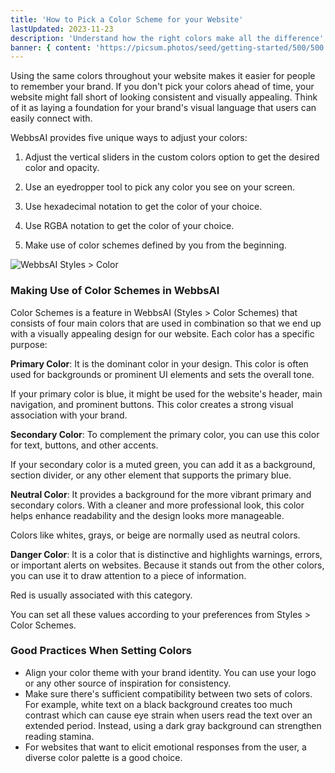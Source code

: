 ```yaml
---
title: 'How to Pick a Color Scheme for your Website'
lastUpdated: 2023-11-23
description: 'Understand how the right colors make all the difference'
banner: { content: 'https://picsum.photos/seed/getting-started/500/500' }
---
```



Using the same colors throughout your website makes it easier for people to remember your brand. If you don't pick your colors ahead of time, your website might fall short of looking consistent and visually appealing. Think of it as laying a foundation for your brand's visual language that users can easily connect with.


WebbsAI provides five unique ways to adjust your colors:


1. Adjust the vertical sliders in the custom colors option to get the desired color and opacity.


2. Use an eyedropper tool to pick any color you see on your screen.


3. Use hexadecimal notation to get the color of your choice.


4. Use RGBA notation to get the color of your choice.


5. Make use of color schemes defined by you from the beginning.




![WebbsAI Styles > Color](/assets/lessons/elements-and-layout/color-scheme/color-options.png (WebbsAI Styles > Color))


### Making Use of Color Schemes in WebbsAI

Color Schemes is a feature in WebbsAI (Styles > Color Schemes) that consists of four main colors that are used in combination so that we end up with a visually appealing design for our website. Each color has a specific purpose:

**Primary Color**: It is the dominant color in your design. This color is often used for backgrounds or prominent UI elements and sets the overall tone.

If your primary color is blue, it might be used for the website's header, main navigation, and prominent buttons. This color creates a strong visual association with your brand.


**Secondary Color**: To complement the primary color, you can use this color for text, buttons, and other accents.

If your secondary color is a muted green, you can add it as a background, section divider, or any other element that supports the primary blue.


**Neutral Color**: It provides a background for the more vibrant primary and secondary colors. With a cleaner and more professional look, this color helps enhance readability and the design looks more manageable.

Colors like whites, grays, or beige are normally used as neutral colors.


**Danger Color**: It is a color that is distinctive and highlights warnings, errors, or important alerts on websites. Because it stands out from the other colors, you can use it to draw attention to a piece of information.

Red is usually associated with this category.




You can set all these values according to your preferences from Styles > Color Schemes.


### Good Practices When Setting Colors

- Align your color theme with your brand identity. You can use your logo or any other source of inspiration for consistency.
- Make sure there's sufficient compatibility between two sets of colors. For example, white text on a black background creates too much contrast which can cause eye strain when users read the text over an extended period. Instead, using a dark gray background can strengthen reading stamina.
- For websites that want to elicit emotional responses from the user, a diverse color palette is a good choice.



